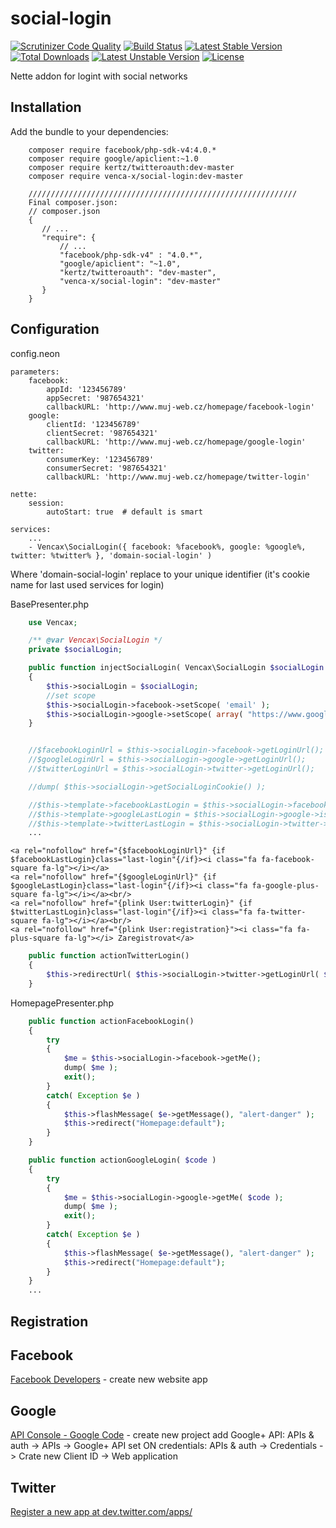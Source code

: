 social-login
===============

[![Scrutinizer Code Quality](https://scrutinizer-ci.com/g/venca-x/social-login/badges/quality-score.png?b=master)](https://scrutinizer-ci.com/g/venca-x/social-login/?branch=master)
[![Build Status](https://travis-ci.org/venca-x/social-login.svg)](https://travis-ci.org/venca-x/social-login) 
[![Latest Stable Version](https://poser.pugx.org/venca-x/social-login/v/stable.svg)](https://packagist.org/packages/venca-x/social-login) 
[![Total Downloads](https://poser.pugx.org/venca-x/social-login/downloads.svg)](https://packagist.org/packages/venca-x/social-login) 
[![Latest Unstable Version](https://poser.pugx.org/venca-x/social-login/v/unstable.svg)](https://packagist.org/packages/venca-x/social-login) 
[![License](https://poser.pugx.org/venca-x/social-login/license.svg)](https://packagist.org/packages/venca-x/social-login)



Nette addon for logint with social networks

Installation
------------

Add the bundle to your dependencies:

		composer require facebook/php-sdk-v4:4.0.*
		composer require google/apiclient:~1.0
		composer require kertz/twitteroauth:dev-master
		composer require venca-x/social-login:dev-master
 
        //////////////////////////////////////////////////////////// 
		Final composer.json:
        // composer.json
        {
           // ...
           "require": {
               // ...
			   "facebook/php-sdk-v4" : "4.0.*",
			   "google/apiclient": "~1.0",
			   "kertz/twitteroauth": "dev-master",
			   "venca-x/social-login": "dev-master"
           }
        }

Configuration
-------------

config.neon

	parameters:
		facebook:
			appId: '123456789'
			appSecret: '987654321'
			callbackURL: 'http://www.muj-web.cz/homepage/facebook-login'
		google:
			clientId: '123456789'
			clientSecret: '987654321'
			callbackURL: 'http://www.muj-web.cz/homepage/google-login'
		twitter:
			consumerKey: '123456789'
			consumerSecret: '987654321'
			callbackURL: 'http://www.muj-web.cz/homepage/twitter-login'

	nette:
		session:
			autoStart: true  # default is smart	

    services:
        ...
        - Vencax\SocialLogin({ facebook: %facebook%, google: %google%, twitter: %twitter% }, 'domain-social-login' )

Where 'domain-social-login' replace to your unique identifier (it's cookie name for last used services for login)


BasePresenter.php

```php
    use Vencax;

    /** @var Vencax\SocialLogin */
    private $socialLogin;

    public function injectSocialLogin( Vencax\SocialLogin $socialLogin )
    {
        $this->socialLogin = $socialLogin;
		//set scope
        $this->socialLogin->facebook->setScope( 'email' );
        $this->socialLogin->google->setScope( array( "https://www.googleapis.com/auth/plus.me", "https://www.googleapis.com/auth/userinfo.email" ) );		
    }


    //$facebookLoginUrl = $this->socialLogin->facebook->getLoginUrl();
    //$googleLoginUrl = $this->socialLogin->google->getLoginUrl();
    //$twitterLoginUrl = $this->socialLogin->twitter->getLoginUrl();

    //dump( $this->socialLogin->getSocialLoginCookie() );

    //$this->template->facebookLastLogin = $this->socialLogin->facebook->isThisServiceLastLogin();
    //$this->template->googleLastLogin = $this->socialLogin->google->isThisServiceLastLogin();
    //$this->template->twitterLastLogin = $this->socialLogin->twitter->isThisServiceLastLogin();
    ...
```


    <a rel="nofollow" href="{$facebookLoginUrl}" {if $facebookLastLogin}class="last-login"{/if}><i class="fa fa-facebook-square fa-lg"></i></a>
    <a rel="nofollow" href="{$googleLoginUrl}" {if $googleLastLogin}class="last-login"{/if}><i class="fa fa-google-plus-square fa-lg"></i></a><br/>
    <a rel="nofollow" href="{plink User:twitterLogin}" {if $twitterLastLogin}class="last-login"{/if}><i class="fa fa-twitter-square fa-lg"></i></a><br/>
    <a rel="nofollow" href="{plink User:registration}"><i class="fa fa-plus-square fa-lg"></i> Zaregistrovat</a>


```php
    public function actionTwitterLogin()
    {
        $this->redirectUrl( $this->socialLogin->twitter->getLoginUrl( $this->presenter->link( '//Homepage:googleLogin' ) ) );
    }
```

HomepagePresenter.php
```php
    public function actionFacebookLogin()
    {
        try
        {
            $me = $this->socialLogin->facebook->getMe();
            dump( $me );
            exit();
        }
        catch( Exception $e )
        {
            $this->flashMessage( $e->getMessage(), "alert-danger" );
            $this->redirect("Homepage:default");
        }
    }

    public function actionGoogleLogin( $code )
    {
        try
        {
            $me = $this->socialLogin->google->getMe( $code );
            dump( $me );
            exit();
        }
        catch( Exception $e )
        {
            $this->flashMessage( $e->getMessage(), "alert-danger" );
            $this->redirect("Homepage:default");
        }
    }
    ...
```

Registration
-------------

Facebook
-------------
[Facebook Developers](https://developers.facebook.com/) - create new website app

Google
-------------
[API Console - Google Code](https://console.developers.google.com) - create new project
add Google+ API: APIs & auth -> APIs -> Google+ API set ON
credentials: APIs & auth -> Credentials -> Crate new Client ID -> Web application

Twitter
-------------
[Register a new app at dev.twitter.com/apps/](https://apps.twitter.com/app/new)